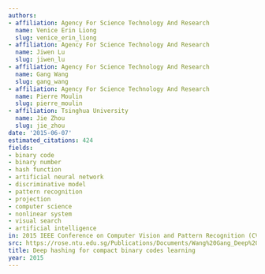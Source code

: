 ```yaml
---
authors:
- affiliation: Agency For Science Technology And Research
  name: Venice Erin Liong
  slug: venice_erin_liong
- affiliation: Agency For Science Technology And Research
  name: Jiwen Lu
  slug: jiwen_lu
- affiliation: Agency For Science Technology And Research
  name: Gang Wang
  slug: gang_wang
- affiliation: Agency For Science Technology And Research
  name: Pierre Moulin
  slug: pierre_moulin
- affiliation: Tsinghua University
  name: Jie Zhou
  slug: jie_zhou
date: '2015-06-07'
estimated_citations: 424
fields:
- binary code
- binary number
- hash function
- artificial neural network
- discriminative model
- pattern recognition
- projection
- computer science
- nonlinear system
- visual search
- artificial intelligence
in: 2015 IEEE Conference on Computer Vision and Pattern Recognition (CVPR)
src: https://rose.ntu.edu.sg/Publications/Documents/Wang%20Gang_Deep%20Hashing%20for%20Compact%20Binary%20Codes%20Learning.pdf
title: Deep hashing for compact binary codes learning
year: 2015
---
```

